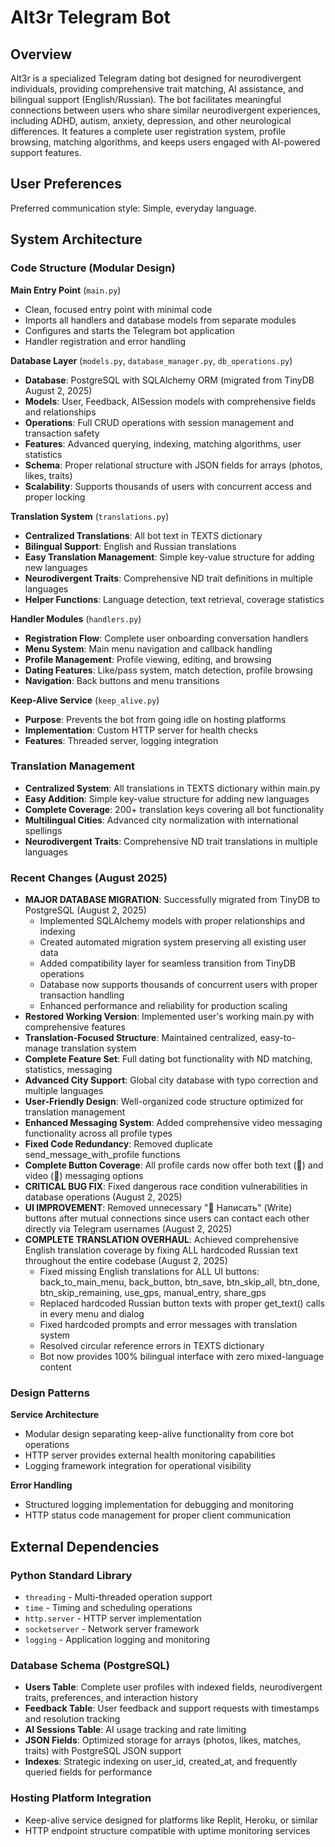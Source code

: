 # Alt3r Telegram Bot

## Overview

Alt3r is a specialized Telegram dating bot designed for neurodivergent individuals, providing comprehensive trait matching, AI assistance, and bilingual support (English/Russian). The bot facilitates meaningful connections between users who share similar neurodivergent experiences, including ADHD, autism, anxiety, depression, and other neurological differences. It features a complete user registration system, profile browsing, matching algorithms, and keeps users engaged with AI-powered support features.

## User Preferences

Preferred communication style: Simple, everyday language.

## System Architecture

### Code Structure (Modular Design)

**Main Entry Point** (`main.py`)
- Clean, focused entry point with minimal code
- Imports all handlers and database models from separate modules
- Configures and starts the Telegram bot application
- Handler registration and error handling

**Database Layer** (`models.py`, `database_manager.py`, `db_operations.py`)
- **Database**: PostgreSQL with SQLAlchemy ORM (migrated from TinyDB August 2, 2025)
- **Models**: User, Feedback, AISession models with comprehensive fields and relationships
- **Operations**: Full CRUD operations with session management and transaction safety
- **Features**: Advanced querying, indexing, matching algorithms, user statistics
- **Schema**: Proper relational structure with JSON fields for arrays (photos, likes, traits)
- **Scalability**: Supports thousands of users with concurrent access and proper locking

**Translation System** (`translations.py`)
- **Centralized Translations**: All bot text in TEXTS dictionary
- **Bilingual Support**: English and Russian translations
- **Easy Translation Management**: Simple key-value structure for adding new languages
- **Neurodivergent Traits**: Comprehensive ND trait definitions in multiple languages
- **Helper Functions**: Language detection, text retrieval, coverage statistics

**Handler Modules** (`handlers.py`)
- **Registration Flow**: Complete user onboarding conversation handlers
- **Menu System**: Main menu navigation and callback handling
- **Profile Management**: Profile viewing, editing, and browsing
- **Dating Features**: Like/pass system, match detection, profile browsing
- **Navigation**: Back buttons and menu transitions

**Keep-Alive Service** (`keep_alive.py`)
- **Purpose**: Prevents the bot from going idle on hosting platforms
- **Implementation**: Custom HTTP server for health checks
- **Features**: Threaded server, logging integration

### Translation Management
- **Centralized System**: All translations in TEXTS dictionary within main.py
- **Easy Addition**: Simple key-value structure for adding new languages
- **Complete Coverage**: 200+ translation keys covering all bot functionality
- **Multilingual Cities**: Advanced city normalization with international spellings
- **Neurodivergent Traits**: Comprehensive ND trait translations in multiple languages

### Recent Changes (August 2025)
- **MAJOR DATABASE MIGRATION**: Successfully migrated from TinyDB to PostgreSQL (August 2, 2025)
  - Implemented SQLAlchemy models with proper relationships and indexing
  - Created automated migration system preserving all existing user data
  - Added compatibility layer for seamless transition from TinyDB operations
  - Database now supports thousands of concurrent users with proper transaction handling
  - Enhanced performance and reliability for production scaling
- **Restored Working Version**: Implemented user's working main.py with comprehensive features
- **Translation-Focused Structure**: Maintained centralized, easy-to-manage translation system
- **Complete Feature Set**: Full dating bot functionality with ND matching, statistics, messaging
- **Advanced City Support**: Global city database with typo correction and multiple languages
- **User-Friendly Design**: Well-organized code structure optimized for translation management
- **Enhanced Messaging System**: Added comprehensive video messaging functionality across all profile types
- **Fixed Code Redundancy**: Removed duplicate send_message_with_profile functions
- **Complete Button Coverage**: All profile cards now offer both text (💌) and video (🎥) messaging options
- **CRITICAL BUG FIX**: Fixed dangerous race condition vulnerabilities in database operations (August 2, 2025)
- **UI IMPROVEMENT**: Removed unnecessary "💌 Написать" (Write) buttons after mutual connections since users can contact each other directly via Telegram usernames (August 2, 2025)
- **COMPLETE TRANSLATION OVERHAUL**: Achieved comprehensive English translation coverage by fixing ALL hardcoded Russian text throughout the entire codebase (August 2, 2025)
  - Fixed missing English translations for ALL UI buttons: back_to_main_menu, back_button, btn_save, btn_skip_all, btn_done, btn_skip_remaining, use_gps, manual_entry, share_gps
  - Replaced hardcoded Russian button texts with proper get_text() calls in every menu and dialog
  - Fixed hardcoded prompts and error messages with translation system
  - Resolved circular reference errors in TEXTS dictionary
  - Bot now provides 100% bilingual interface with zero mixed-language content

### Design Patterns

**Service Architecture**
- Modular design separating keep-alive functionality from core bot operations
- HTTP server provides external health monitoring capabilities
- Logging framework integration for operational visibility

**Error Handling**
- Structured logging implementation for debugging and monitoring
- HTTP status code management for proper client communication

## External Dependencies

### Python Standard Library
- `threading` - Multi-threaded operation support
- `time` - Timing and scheduling operations
- `http.server` - HTTP server implementation
- `socketserver` - Network server framework
- `logging` - Application logging and monitoring

### Database Schema (PostgreSQL)
- **Users Table**: Complete user profiles with indexed fields, neurodivergent traits, preferences, and interaction history
- **Feedback Table**: User feedback and support requests with timestamps and resolution tracking
- **AI Sessions Table**: AI usage tracking and rate limiting
- **JSON Fields**: Optimized storage for arrays (photos, likes, matches, traits) with PostgreSQL JSON support
- **Indexes**: Strategic indexing on user_id, created_at, and frequently queried fields for performance

### Hosting Platform Integration
- Keep-alive service designed for platforms like Replit, Heroku, or similar
- HTTP endpoint structure compatible with uptime monitoring services
